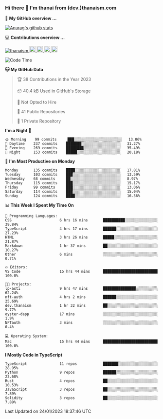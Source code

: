 ### Hi there 👋 I'm thanai from (dev.)thanaism.com

<!-- バッジ関連 -->
<!--
メイン：https://shields.io/category/social
GitHub view：https://github.com/antonkomarev/github-profile-views-counter
Qiita contributions：https://qiita.com/mikkame/items/f2c60d9caf8a8e38ec50
 -->

🍎 **My GitHub overview ...**

<!-- GitHubトロフィー -->
<!--
https://github.com/ryo-ma/github-profile-trophy
 -->

<!-- [![trophy](https://github-profile-trophy.vercel.app/?username=thanaism)](https://github.com/thanaism/thanaism) -->

<!-- GitHubステータス -->
<!--
https://github.com/anuraghazra/github-readme-stats
 -->

[![Anurag's github stats](https://github-readme-stats.vercel.app/api?username=thanaism&count_private=true&show_icons=true)](https://github.com/thanaism/thanaism)

<!-- [![ReadMe Card](https://github-readme-stats.vercel.app/api/pin/?username=thanaism&repo=thanaism)](https://github.com/thanaism/thanaism) -->

<!-- Skill icons -->
<!--
https://rahuldkjain.github.io/gh-profile-readme-generator/
 -->

💻 **Contributions overview ...**

<p align="left">

  <a href="https://github.com/thanaism/thanaism/">
    <img src="https://komarev.com/ghpvc/?username=thanaism" alt="thanaism" />
  </a>
  <a href="http://twitter.com/okinawa__noodle">
    <img height="20" src="https://img.shields.io/twitter/follow/okinawa__noodle?label=Twitter&logo=twitter&style=flat" />
  </a>
  <a href="https://github.com/thanaism">
    <img height="20" src="https://img.shields.io/github/followers/thanaism?label=follow&logo=github&style=flat" />
  </a>
  <!-- <a href="https://www.reddit.com/user/thanaism">
    <img height="20" src="https://img.shields.io/reddit/user-karma/combined/thanaism?label=Reddit&logo=reddit&style=flat" />
  </a>
  <a href="https://stackoverflow.com/users/5720201/thanaism">
    <img height="20" src="https://img.shields.io/stackexchange/stackoverflow/r/5720201?label=StackOverflow&logo=stack-overflow&style=flat" /> -->
  </a>
  <a href="http://qiita.com/thanai">
    <img height="20" src="https://qiita-badge.apiapi.app/s/thanai/posts.svg" />
  </a>
  <//qiita.com/thanai">
    <img height="20" src="https://qiita-badge.apiapi.app/s/thanai/contributions.svg" />
  </a>
</p>

<!--START_SECTION:waka-->
![Code Time](http://img.shields.io/badge/Code%20Time-1%2C225%20hrs%2011%20mins-blue)

**🐱 My GitHub Data** 

> 🏆 38 Contributions in the Year 2023
 > 
> 📦 40.4 kB Used in GitHub's Storage 
 > 
> 🚫 Not Opted to Hire
 > 
> 📜 41 Public Repositories 
 > 
> 🔑 1 Private Repository 
 > 
**I'm a Night 🦉** 

```text
🌞 Morning    99 commits     ███░░░░░░░░░░░░░░░░░░░░░░   13.06% 
🌆 Daytime    237 commits    ███████░░░░░░░░░░░░░░░░░░   31.27% 
🌃 Evening    269 commits    ████████░░░░░░░░░░░░░░░░░   35.49% 
🌙 Night      153 commits    █████░░░░░░░░░░░░░░░░░░░░   20.18%

```
📅 **I'm Most Productive on Monday** 

```text
Monday       135 commits    ████░░░░░░░░░░░░░░░░░░░░░   17.81% 
Tuesday      103 commits    ███░░░░░░░░░░░░░░░░░░░░░░   13.59% 
Wednesday    68 commits     ██░░░░░░░░░░░░░░░░░░░░░░░   8.97% 
Thursday     115 commits    ███░░░░░░░░░░░░░░░░░░░░░░   15.17% 
Friday       99 commits     ███░░░░░░░░░░░░░░░░░░░░░░   13.06% 
Saturday     114 commits    ███░░░░░░░░░░░░░░░░░░░░░░   15.04% 
Sunday       124 commits    ████░░░░░░░░░░░░░░░░░░░░░   16.36%

```


📊 **This Week I Spent My Time On** 

```text
💬 Programming Languages: 
CSS                      6 hrs 16 mins       ██████████░░░░░░░░░░░░░░░   39.84% 
TypeScript               4 hrs 17 mins       ██████░░░░░░░░░░░░░░░░░░░   27.23% 
HTML                     3 hrs 26 mins       █████░░░░░░░░░░░░░░░░░░░░   21.87% 
Markdown                 1 hr 37 mins        ██░░░░░░░░░░░░░░░░░░░░░░░   10.27% 
Other                    6 mins              ░░░░░░░░░░░░░░░░░░░░░░░░░   0.71%

🔥 Editors: 
VS Code                  15 hrs 44 mins      █████████████████████████   100.0%

🐱‍💻 Projects: 
lp-asti                  9 hrs 47 mins       ███████████████░░░░░░░░░░   62.24% 
nft-auth                 4 hrs 2 mins        ██████░░░░░░░░░░░░░░░░░░░   25.69% 
dev.thanaism             1 hr 32 mins        ██░░░░░░░░░░░░░░░░░░░░░░░   9.77% 
oyster-dapp              17 mins             ░░░░░░░░░░░░░░░░░░░░░░░░░   1.9% 
NFTauth                  3 mins              ░░░░░░░░░░░░░░░░░░░░░░░░░   0.4%

💻 Operating System: 
Mac                      15 hrs 44 mins      █████████████████████████   100.0%

```

**I Mostly Code in TypeScript** 

```text
TypeScript               11 repos            ███████░░░░░░░░░░░░░░░░░░   28.95% 
Python                   9 repos             ██████░░░░░░░░░░░░░░░░░░░   23.68% 
Rust                     4 repos             ██░░░░░░░░░░░░░░░░░░░░░░░   10.53% 
JavaScript               3 repos             ██░░░░░░░░░░░░░░░░░░░░░░░   7.89% 
Solidity                 3 repos             ██░░░░░░░░░░░░░░░░░░░░░░░   7.89%

```



 Last Updated on 24/01/2023 18:37:46 UTC
<!--END_SECTION:waka-->
